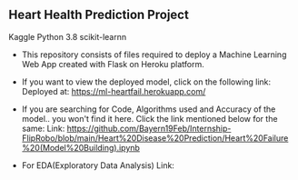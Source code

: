 ## Heart Health Prediction Project

Kaggle Python 3.8 scikit-learnn

* This repository consists of files required to deploy a Machine Learning Web App created with Flask on Heroku platform.
*  If you want to view the deployed model, click on the following link:
Deployed at: https://ml-heartfail.herokuapp.com/

* If you are searching for Code, Algorithms used and Accuracy of the model.. you won't find it here. Click the link mentioned below for the same:
Link: https://github.com/Bayern19Feb/Internship-FlipRobo/blob/main/Heart%20Disease%20Prediction/Heart%20Failure%20(Model%20Building).ipynb

* For EDA(Exploratory Data Analysis) Link:
